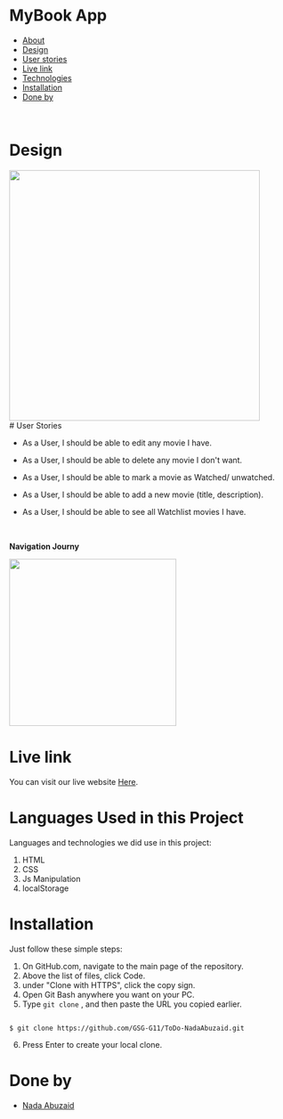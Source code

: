 # MyBook App <span id="about"></span>

- [About](#about)
- [Design](#design)
- [User stories](#Stories)
- [Live link](#live)
- [Technologies](#technologies)
- [Installation](#clone)
- [Done by](#team)

<br>

# Design <span id="design"></span>
<img  style="width:450px"  src="https://j.top4top.io/p_2218isdcl1.jpg">

<br>
# User Stories <span id="Stories"></span>

- As a User, I should be able to edit any movie I have.

- As a User, I should be able to delete any movie I don't want.

- As a User, I should be able to mark a movie as Watched/ unwatched.

- As a User, I should be able to add a new movie (title, description).

- As a User, I should be able to see all Watchlist movies I have.

<br>

**Navigation Journy**

<img  style="height:300px"  src="#">

<br>

# Live link <span id="live"></span>

You can visit our live website [Here](https://gsg-g11.github.io/ToDo-NadaAbuzaid/).
<br>


# Languages Used in this Project <span id="technologies"></span>

Languages and technologies we did use in this project:

1. HTML
2. CSS
3. Js Manipulation
4. localStorage
   <br>

# Installation <span id="clone"></span>

Just follow these simple steps:

1. On GitHub.com, navigate to the main page of the repository.
1. Above the list of files, click Code.
1. under "Clone with HTTPS", click the copy sign.
1. Open Git Bash anywhere you want on your PC.
1. Type `git clone` , and then paste the URL you copied earlier.

```

$ git clone https://github.com/GSG-G11/ToDo-NadaAbuzaid.git

```

6. Press Enter to create your local clone.
   <br>

# Done by <span id="team"></span>

- [Nada Abuzaid](https://github.com/nadabassam)

